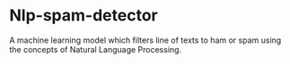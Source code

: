 # Nlp-spam-detector
A machine learning model which filters line of texts to ham or spam using the concepts of Natural Language Processing.
